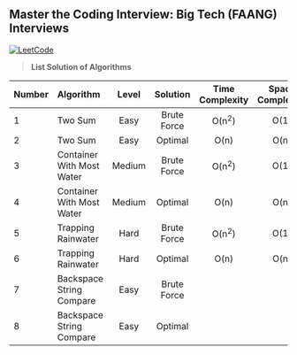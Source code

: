 ## Master the Coding Interview: Big Tech (FAANG) Interviews

[![LeetCode](https://img.shields.io/badge/LeetCode-cibofdevs-blue.svg)](https://leetcode.com/cibofdevs/)


> **List Solution of Algorithms**

| **Number** | **Algorithm**             | **Level** | **Solution** | **Time Complexity** | **Space Complexity** |                                                                **Code**                                                                 | **LeetCode**                                            |
|:-----------|:--------------------------|:---------:|:------------:|:-------------------:|:--------------------:|:---------------------------------------------------------------------------------------------------------------------------------------:|:--------------------------------------------------------|
| 1          | Two Sum                   |   Easy    | Brute Force  |  O(n<sup>2</sup>)   |         O(1)         |            [solution.js](https://github.com/cibofdevs/faang-coding-interviews/blob/main/01.two-sum/brute-force/solution.js)             | https://leetcode.com/problems/two-sum                   |
| 2          | Two Sum                   |   Easy    |   Optimal    |        O(n)         |         O(n)         |          [solution.js](https://github.com/cibofdevs/faang-coding-interviews/blob/main/01.two-sum/optimal-solution/solution.js)          | https://leetcode.com/problems/two-sum                   |
| 3          | Container With Most Water |  Medium   | Brute Force  |  O(n<sup>2</sup>)   |         O(1)         |   [solution.js](https://github.com/cibofdevs/faang-coding-interviews/blob/main/02.container-with-most-water/brute-force/solution.js)    | https://leetcode.com/problems/container-with-most-water |
| 4          | Container With Most Water |  Medium   |   Optimal    |        O(n)         |         O(n)         | [solution.js](https://github.com/cibofdevs/faang-coding-interviews/blob/main/02.container-with-most-water/optimal-solution/solution.js) | https://leetcode.com/problems/container-with-most-water |
| 5          | Trapping Rainwater        |   Hard    | Brute Force  |  O(n<sup>2</sup>)   |         O(1)         |       [solution.js](https://github.com/cibofdevs/faang-coding-interviews/blob/main/03.trapping-rainwater/brute-force/solution.js)       | https://leetcode.com/problems/trapping-rain-water       |
| 6          | Trapping Rainwater        |   Hard    |   Optimal    |        O(n)         |         O(n)         |    [solution.js](https://github.com/cibofdevs/faang-coding-interviews/blob/main/03.trapping-rainwater/optimal-solution/solution.js)     | https://leetcode.com/problems/trapping-rain-water       |
| 7          | Backspace String Compare  |   Easy    | Brute Force  |                     |                      |                                                                                                                                         |                                                         |
| 8          | Backspace String Compare  |   Easy    |   Optimal    |                     |                      |                                                                                                                                         |                                                         |
